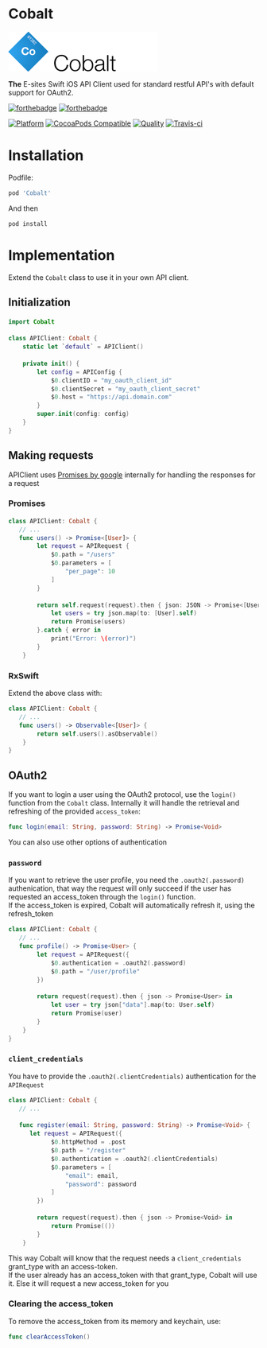 # Cobalt

![Cobalt](Assets/logo.png)

**The** E-sites Swift iOS API Client used for standard restful API's with default support for OAuth2.

[![forthebadge](http://forthebadge.com/images/badges/made-with-swift.svg)](http://forthebadge.com) [![forthebadge](http://forthebadge.com/images/badges/built-with-swag.svg)](http://forthebadge.com)

[![Platform](https://img.shields.io/cocoapods/p/Cobalt.svg?style=flat)](http://cocoadocs.org/docsets/Cobalt)
[![CocoaPods Compatible](https://img.shields.io/cocoapods/v/Cobalt.svh)](http://cocoadocs.org/docsets/Palladium)
[![Quality](https://apps.e-sites.nl/cocoapodsquality/Cobalt/badge.svg?004)](https://cocoapods.org/pods/Cobalt/quality)
[![Travis-ci](https://travis-ci.org/e-sites/Cobalt.svg?branch=master&001)](https://travis-ci.org/e-sites/Cobalt)


# Installation

Podfile:

```ruby
pod 'Cobalt'
```

And then

```
pod install
```

# Implementation

Extend the `Cobalt` class to use it in your own API client.

## Initialization

```swift
import Cobalt

class APIClient: Cobalt {
    static let `default` = APIClient()
    
    private init() {
	    let config = APIConfig {
	        $0.clientID = "my_oauth_client_id"
	        $0.clientSecret = "my_oauth_client_secret"
	        $0.host = "https://api.domain.com"
	    }
	    super.init(config: config)
    }
}

```

## Making requests

APIClient uses [Promises by google](https://github.com/google/promises) internally for handling the responses for a request

### Promises

```swift
class APIClient: Cobalt {
   // ...
   func users() -> Promise<[User]> {
		let request = APIRequest {
		    $0.path = "/users"
		    $0.parameters = [
		        "per_page": 10
		    ]
		}
		
		return self.request(request).then { json: JSON -> Promise<[User]> in
            let users = try json.map(to: [User].self)
            return Promise(users)
		}.catch { error in
		    print("Error: \(error)")
		}
	}
```

### RxSwift

Extend the above class with:

```swift
class APIClient: Cobalt {
   // ...
   func users() -> Observable<[User]> {
		return self.users().asObservable()
	}
}
```

## OAuth2

If you want to login a user using the OAuth2 protocol, use the `login()` function from the `Cobalt` class.
Internally it will handle the retrieval and refreshing of the provided `access_token`:

```swift
func login(email: String, password: String) -> Promise<Void>
```

You can also use other options of authentication

### `password`

If you want to retrieve the user profile, you need the `.oauth2(.password)` authenication, that way the request will only succeed if the user has requested an access_token through the `login()` function.   
If the access_token is expired, Cobalt will automatically refresh it, using the refresh_token

```swift
class APIClient: Cobalt {
   // ...
   func profile() -> Promise<User> {
        let request = APIRequest({
            $0.authentication = .oauth2(.password)
            $0.path = "/user/profile"
        })

        return request(request).then { json -> Promise<User> in
            let user = try json["data"].map(to: User.self)
            return Promise(user)
        }
    }
}

```
### `client_credentials`

You have to provide the `.oauth2(.clientCredentials)` authentication for the `APIRequest`

```swift
class APIClient: Cobalt {
   // ...
   
   func register(email: String, password: String) -> Promise<Void> {
      let request = APIRequest({
            $0.httpMethod = .post
            $0.path = "/register"
            $0.authentication = .oauth2(.clientCredentials)
            $0.parameters = [
                "email": email,
                "password": password
            ]
        })

        return request(request).then { json -> Promise<Void> in
            return Promise(())
        }
    }
```

This way Cobalt will know that the request needs a `client_credentials` grant_type with an access-token.    
If the user already has an access_token with that grant_type, Cobalt will use it. Else it will request a new access_token for you


### Clearing the access_token

To remove the access_token from its memory and keychain, use:

```swift
func clearAccessToken()
```